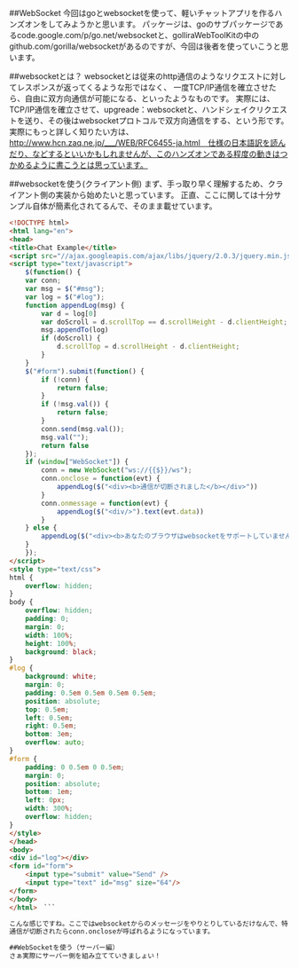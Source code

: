 ##WebSocket
今回はgoとwebsocketを使って、軽いチャットアプリを作るハンズオンをしてみようかと思います。
パッケージは、goのサブパッケージであるcode.google.com/p/go.net/websocketと、golliraWebToolKitの中のgithub.com/gorilla/websocketがあるのですが、今回は後者を使っていこうと思います。

##websocketとは？
websocketとは従来のhttp通信のようなリクエストに対してレスポンスが返ってくるような形ではなく、
一度TCP/IP通信を確立させたら、自由に双方向通信が可能になる、といったようなものです。
実際には、TCP/IP通信を確立させて、upgreade：websocketと、ハンドシェイクリクエストを送り、その後はwebsocketプロトコルで双方向通信をする、という形です。実際にもっと詳しく知りたい方は、http://www.hcn.zaq.ne.jp/___/WEB/RFC6455-ja.html　仕様の日本語訳を読んだり、などするといいかもしれませんが、このハンズオンである程度の動きはつかめるように書こうとは思っています。

##websocketを使う(クライアント側)
まず、手っ取り早く理解するため、クライアント側の実装から始めたいと思っています。
正直、ここに関しては十分サンプル自体が簡素化されてるんで、そのまま載せています。
```html
<!DOCTYPE html>
<html lang="en">
<head>
<title>Chat Example</title>
<script src="//ajax.googleapis.com/ajax/libs/jquery/2.0.3/jquery.min.js"></script>
<script type="text/javascript">
    $(function() {
    var conn;
    var msg = $("#msg");
    var log = $("#log");
    function appendLog(msg) {
        var d = log[0]
        var doScroll = d.scrollTop == d.scrollHeight - d.clientHeight;
        msg.appendTo(log)
        if (doScroll) {
            d.scrollTop = d.scrollHeight - d.clientHeight;
        }
    }
    $("#form").submit(function() {
        if (!conn) {
            return false;
        }
        if (!msg.val()) {
            return false;
        }
        conn.send(msg.val());
        msg.val("");
        return false
    });
    if (window["WebSocket"]) {
        conn = new WebSocket("ws://{{$}}/ws");
        conn.onclose = function(evt) {
            appendLog($("<div><b>通信が切断されました</b></div>"))
        }
        conn.onmessage = function(evt) {
            appendLog($("<div/>").text(evt.data))
        }
    } else {
        appendLog($("<div><b>あなたのブラウザはwebsocketをサポートしていません</b></div>"))
    }
    });
</script>
<style type="text/css">
html {
    overflow: hidden;
}
body {
    overflow: hidden;
    padding: 0;
    margin: 0;
    width: 100%;
    height: 100%;
    background: black;
}
#log {
    background: white;
    margin: 0;
    padding: 0.5em 0.5em 0.5em 0.5em;
    position: absolute;
    top: 0.5em;
    left: 0.5em;
    right: 0.5em;
    bottom: 3em;
    overflow: auto;
}
#form {
    padding: 0 0.5em 0 0.5em;
    margin: 0;
    position: absolute;
    bottom: 1em;
    left: 0px;
    width: 300%;
    overflow: hidden;
}
</style>
</head>
<body>
<div id="log"></div>
<form id="form">
    <input type="submit" value="Send" />
    <input type="text" id="msg" size="64"/>
</form>
</body>
</html>　```

こんな感じですね。ここではwebsocketからのメッセージをやりとりしているだけなんで、特に解説することもないと思います、
通信が切断されたらconn.oncloseが呼ばれるようになっています。

##WebSocketを使う（サーバー編）
さぁ実際にサーバー側を組み立てていきましょい！
